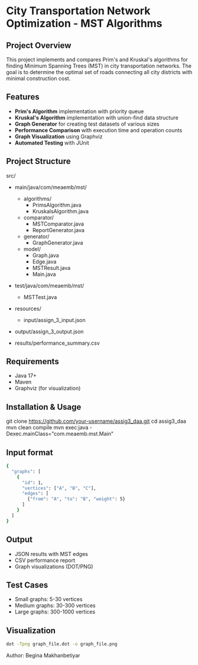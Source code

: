 # City Transportation Network Optimization - MST Algorithms

## Project Overview
This project implements and compares Prim's and Kruskal's algorithms for finding Minimum Spanning Trees (MST) in city transportation networks. The goal is to determine the optimal set of roads connecting all city districts with minimal construction cost.

## Features
- **Prim's Algorithm** implementation with priority queue
- **Kruskal's Algorithm** implementation with union-find data structure
- **Graph Generator** for creating test datasets of various sizes
- **Performance Comparison** with execution time and operation counts
- **Graph Visualization** using Graphviz
- **Automated Testing** with JUnit

## Project Structure
src/
- main/java/com/meaemb/mst/
  - algorithms/
    - PrimsAlgorithm.java
    - KruskalsAlgorithm.java
  - comparator/
    - MSTComparator.java
    - ReportGenerator.java
  - generator/
    - GraphGenerator.java
  - model/
    - Graph.java
    - Edge.java 
    - MSTResult.java 
    - Main.java

- test/java/com/meaemb/mst/ 
  - MSTTest.java
- resources/
  - input/assign_3_input.json
- output/assign_3_output.json
- results/performance_summary.csv


## Requirements
- Java 17+
- Maven
- Graphviz (for visualization)


## Installation & Usage
git clone https://github.com/your-username/assig3_daa.git
cd assig3_daa
mvn clean compile
mvn exec:java -Dexec.mainClass="com.meaemb.mst.Main"

## Input format
```bash
{
  "graphs": [
    {
      "id": 1,
      "vertices": ["A", "B", "C"],
      "edges": [
        {"from": "A", "to": "B", "weight": 5}
      ]
    }
  ]
}
```
## Output
- JSON results with MST edges
- CSV performance report
- Graph visualizations (DOT/PNG)

## Test Cases
- Small graphs: 5-30 vertices
- Medium graphs: 30-300 vertices
- Large graphs: 300-1000 vertices

## Visualization
```bash
dot -Tpng graph_file.dot -o graph_file.png
```
Author: Begina Makhanbetiyar